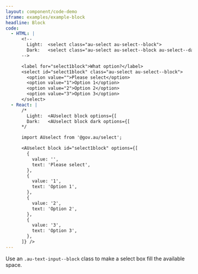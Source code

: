 ```yaml
---
layout: component/code-demo
iframe: examples/example-block
headline: Block
code:
  - HTML: |
      <!--
        Light:  <select class="au-select au-select--block">
        Dark:   <select class="au-select au-select--block au-select--dark">
      -->

      <label for="select1block">What option?</label>
      <select id="select1block" class="au-select au-select--block">
        <option value="">Please select</option>
        <option value="1">Option 1</option>
        <option value="2">Option 2</option>
        <option value="3">Option 3</option>
      </select>
  - React: |
      /*
        Light:  <AUselect block options={[
        Dark:   <AUselect block dark options={[
      */

      import AUselect from '@gov.au/select';

      <AUselect block id="select1block" options={[
        {
          value: '',
          text: 'Please select',
        },
        {
          value: '1',
          text: 'Option 1',
        },
        {
          value: '2',
          text: 'Option 2',
        },
        {
          value: '3',
          text: 'Option 3',
        },
      ]} />
---
```


Use an `.au-text-input--block` class to make a select box fill the available space.
